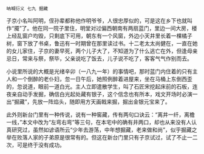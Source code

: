     呐喊衍义 七九 掘藏 

   子京小名叫阿明，侄孙辈都称他作明爷爷，人很忠厚似的，可是这在乡下也就叫作“魇”了。他在同一院子里住，明堂对过偏西朝南有两扇蓝门，里边一间大房，楼上经乱窗户均毁，只剩底下可用，朝东有一个风窗，外边小天井里长着一棵橘子树，窗下放了书桌，鲁迅有一时期曾在那里读过书。十二老太太尚健在，一直在她的女儿家住，子京的妻早死，两个儿子大了，不知道为了什么逃亡在外，但逢母亲忌日，常来与祭，祭毕，父亲说吃了饭去，儿子说不吃了，客客气气作别而去。

   小说里所说的大概是光绪辛卯（一八九一年）的事情吧，那时蓝门内住着的只有主人和一个倒醉的老仆妇，忽一日午后，她照例醉着进屋来，坐在马桶上东倒西歪的，忽说道，眼前一道白光。主人立即遣散学生，叫了石匠宋挖起床前的石板，连夜亲自动手发掘，确信白光起处藏有银子，这个信念也有所本，戏文开场时必演一出“掘藏”，先放一阵焰头，随即用方天画戟来掘，掘出金银元宝来了。

   此外则新台门里有一种传说，说有一种窖藏，传有两句口诀云：“离井一纤，离檐一线，”本文中改为“左弯右弯”等三句，在本宅中的确有井两口，却也从来没有人认真研究过，虽然如谚语所云“少年去游荡，中年想掘藏，老来做和尚”，似乎掘藏之举在败落人家的子弟原是很常有的。但这在新台门里只有子京试过，试了不止一二次，可是终于没有成功。

